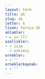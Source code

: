 ```yaml
---
layout: term
title: ab
slug: ab
letter: A
lisan: Farsça āb
anlamlar:
- ► su (I)
ozellikler:
- - isim
  - eskimiş
ornekler:
- - ''
orneklerkaynak:
- - ''
---
```

